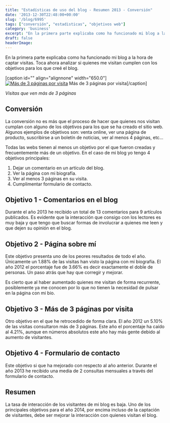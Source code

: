 ```yaml
---
title: "Estadísticas de uso del blog - Resumen 2013 - Conversión"
date: '2013-12-30T22:48:00+00:00'
slug: '/blog/6995'
tags: ["conversión", "estadisticas", "objetivos web"]
category: 'business'
excerpt: "En la primera parte explicaba como ha funcionado mi blog a la hora de captar visitas.  Toca ahora analizar si quienes me visitan cumplen con los objetivos para los que creé el blog."
draft: false
headerImage:
---
```

En la primera parte explicaba como ha funcionado mi blog a la hora de captar visitas. Toca ahora analizar si quienes me visitan cumplen con los objetivos para los que creé el blog.

 [caption id="" align="alignnone" width="650.0"][![Más de 3 páginas por visita](http://static1.squarespace.com/static/5303797ae4b0c6ad9e43f072/5303ce80e4b0400995a883d6/5303cf5ae4b0400995a88cd1/1392758846557/more_than_3_pages-650x285.png)](http://static.squarespace.com/static/5303797ae4b0c6ad9e43f072/5303ce80e4b0400995a883d6/5303cf5ae4b0400995a88cce/1392758618407/more_than_3_pages.png?format=original) Más de 3 páginas por visita[/caption]

_Visitas que ven más de 3 páginas_

## Conversión

La conversión no es más que el proceso de hacer que quienes nos visitan cumplan con alguno de los objetivos para los que se ha creado el sitio web.  Algunos ejemplos de objetivos son: venta online, ver una página de producto, suscribirse a un boletín de noticias, ver al menos 4 páginas, etc...

Todas las webs tienen al menos un objetivo por el que fueron creadas y frecuentemente más de un objetivo. En el caso de mi blog yo tengo 4 objetivos principales:

1. Dejar un comentario en un artículo del blog.
2. Ver la página con mi biografía.
3. Ver al menos 3 páginas en su visita.
4. Cumplimentar formulario de contacto.

## Objetivo 1 - Comentarios en el blog

Durante el año 2013 he recibido un total de 13 comentarios para 9 artículos publicados. Es evidente que la interacción que consigo con los lectores es muy baja y que tengo que buscar formas de involucrar a quienes me leen y que dejen su opinión en el blog.

## Objetivo 2 - Página sobre mí

Este objetivo presenta uno de los peores resultados de todo el año. Únicamente un 1.88% de las visitas han visto la página con mi biografía. El año 2012 el porcentaje fue de 3.66% es decir exactamente el doble de personas. Un paso atrás que hay que corregir y mejorar.

Es cierto que al haber aumentado quienes me visitan de forma recurrente, posiblemente ya me conocen por lo que no tienen la necesidad de pulsar en la página con mi bio.

## Objetivo 3 - Más de 3 páginas por visita

Otro objetivo en el que he retrocedido de forma clara. El año 2012 un 5.10% de las visitas consultaron más de 3 páginas. Este año el porcentaje ha caído al 4.21%, aunque en números absolutos este año hay más gente debido al aumento de visitantes.

## Objetivo 4 - Formulario de contacto

Este objetivo si que ha mejorado con respecto al año anterior. Durante el año 2013 he recibido una media de 2 consultas mensuales a través del formulario de contacto.

## Resumen

La tasa de interacción de los visitantes de mi blog es baja. Uno de los principales objetivos para el año 2014, por encima incluso de la captación de visitantes, debe ser mejorar la interacción con quienes visitan el blog.
